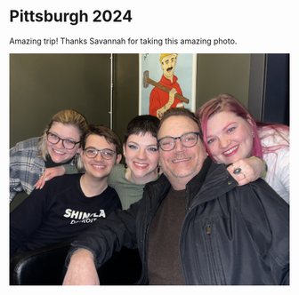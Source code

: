 # Pittsburgh 2024

Amazing trip! Thanks Savannah for taking this amazing photo.

![Elise, Me, Molly, Dad, Maddie](pittsburgh_2024.jpg)
